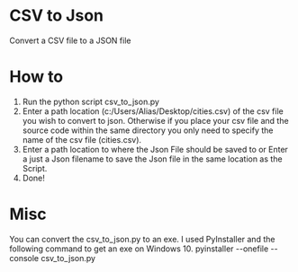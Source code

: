 # CSV to Json
Convert a CSV file to a JSON file

# How to
1. Run the python script csv_to_json.py
2. Enter a path location (c:/Users/Alias/Desktop/cities.csv) of the csv file you wish to convert to json. Otherwise if you place your csv file and the source code within the same directory you only need to specify the name of the csv file (cities.csv).
3. Enter a path location to where the Json File should be saved to or Enter a just a Json filename to save the Json file in the same location as the Script.
4. Done!


# Misc
You can convert the csv_to_json.py to an exe. I used PyInstaller and the following command to get an exe on Windows 10. 
pyinstaller --onefile --console csv_to_json.py
